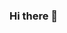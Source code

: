 ### Hi there 👋

<!--
**PranavRNambiar/PranavRNambiar** is a ✨ _special_ ✨ repository because its `README.md` (this file) appears on your GitHub profile.

<h3> 🔭 I’m currently working on </h3>
- <a href= 'https://www.xdrop.app/'> Xdrop- Fasest File Transfer </a>
- 
<h3> 🌱 I’m currently learning  </h3>
- Transfer Learning
- GANS
- Flutter
<h3> 👯 I’m looking to collaborate on </h3>
  
- Technical Blog Posts
- Projects related to ML/Deep Learning
-  Projects related to Flutter
- Building Cool APIs
